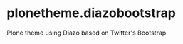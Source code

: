 plonetheme.diazobootstrap
=========================

Plone theme using Diazo based on Twitter's Bootstrap